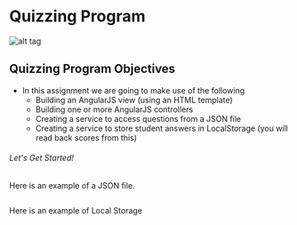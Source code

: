 # Quizzing Program
![alt tag](https://c6608a5e15a32ee3c5f0-a85c761a6bd49913b8d52eb0d7ddeadd.ssl.cf2.rackcdn.com/GR49hBFran_1414168649834.jpg)

## Quizzing Program Objectives
* In this assignment we are going to make use of the following
  * Building an AngularJS view (using an HTML template)
  * Building one or more AngularJS controllers
  * Creating a service to access questions from a JSON file
  * Creating a service to store student answers in LocalStorage (you will read back scores from this)




###### Let's Get Started!

Here is an example of a JSON file. 
```

```


Here is an example of Local Storage
```

```